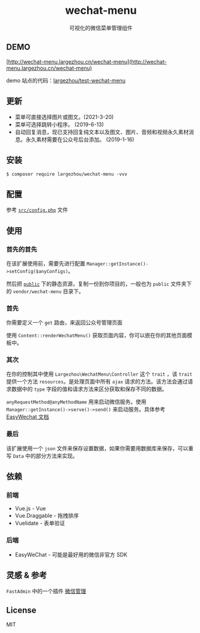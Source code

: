 <h1 align="center"> wechat-menu </h1>

<p align="center">可视化的微信菜单管理组件</p>

## DEMO

[http://wechat-menu.largezhou.cn/wechat-menu](http://wechat-menu.largezhou.cn/wechat-menu)

demo 站点的代码：[largezhou/test-wechat-menu](https://github.com/largezhou/test-wechat-menu)

## 更新

- 菜单可直接选择图片或图文。(2021-3-20)
- 菜单可选择跳转小程序。 (2019-6-13)
- 自动回复消息，现已支持回复纯文本以及图文、图片、音频和视频永久素材消息。永久素材需要在公众号后台添加。 (2019-1-16)

## 安装

```shell
$ composer require largezhou/wechat-menu -vvv
```

## 配置

参考 [`src/config.php`](src/config.php) 文件

## 使用

### 首先的首先

在该扩展使用前，需要先进行配置 `Manager::getInstance()->setConfig($anyConfigs)`。

然后把 [`public`](public) 下的静态资源，复制一份到你项目的，一般也为 `public` 文件夹下的 `vendor/wechat-menu` 目录下。

### 首先

你需要定义一个 `get` 路由，来返回公众号管理页面

使用 `Content::renderWechatMenu()` 获取页面内容，你可以嵌在你的其他页面模板中。

### 其次

在你的控制其中使用 `Largezhou\WechatMenu\Controller` 这个 `trait` ，该 `trait` 提供一个方法 `resources`。是处理页面中所有 `ajax` 请求的方法。该方法会通过请求数据中的 `type` 字段的值和请求方法来区分获取和保存不同的数据。

`anyRequestMethod@anyMethodName` 用来启动微信服务。使用 `Manager::getInstance()->serve()->send()` 来启动服务。具体参考 [EasyWechat 文档](https://www.easywechat.com/docs/master/official-account/server)

### 最后

该扩展使用一个 `json` 文件来保存设置数据，如果你需要用数据库来保存，可以重写 `Data` 中的部分方法来实现。

## 依赖

### 前端

- Vue.js - Vue
- Vue.Draggable - 拖拽排序
- Vuelidate - 表单验证

### 后端

- EasyWeChat - 可能是最好用的微信非官方 SDK

## 灵感 & 参考

`FastAdmin` 中的一个插件 [微信管理](https://www.fastadmin.net/store/wechat.html)

## License

MIT
